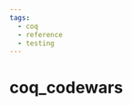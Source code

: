 ```yaml
---
tags:
  - coq
  - reference
  - testing
---
```


# coq_codewars

<!--
TODO: Finish this reference
TODO: Add tutorial and link to it
TODO: Add any recipes and link to them
-->
